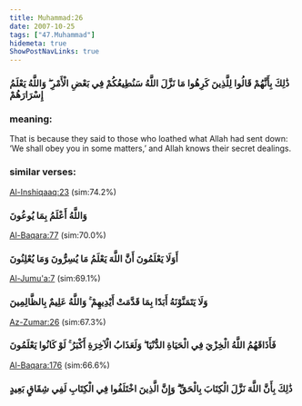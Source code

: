 ```yaml
---
title: Muhammad:26
date: 2007-10-25
tags: ["47.Muhammad"]
hidemeta: true 
ShowPostNavLinks: true 
---
```

### ذَٰلِكَ بِأَنَّهُمْ قَالُوا لِلَّذِينَ كَرِهُوا مَا نَزَّلَ اللَّهُ سَنُطِيعُكُمْ فِي بَعْضِ الْأَمْرِ ۖ وَاللَّهُ يَعْلَمُ إِسْرَارَهُمْ
### meaning: 
That is because they said to those who loathed what Allah had sent down: ‘We shall obey you in some matters,’ and Allah knows their secret dealings.
### similar verses: 

[Al-Inshiqaaq:23](/84/23) (sim:74.2%)

### وَاللَّهُ أَعْلَمُ بِمَا يُوعُونَ

[Al-Baqara:77](/2/77) (sim:70.0%)

### أَوَلَا يَعْلَمُونَ أَنَّ اللَّهَ يَعْلَمُ مَا يُسِرُّونَ وَمَا يُعْلِنُونَ

[Al-Jumu'a:7](/62/7) (sim:69.1%)

### وَلَا يَتَمَنَّوْنَهُ أَبَدًا بِمَا قَدَّمَتْ أَيْدِيهِمْ ۚ وَاللَّهُ عَلِيمٌ بِالظَّالِمِينَ

[Az-Zumar:26](/39/26) (sim:67.3%)

### فَأَذَاقَهُمُ اللَّهُ الْخِزْيَ فِي الْحَيَاةِ الدُّنْيَا ۖ وَلَعَذَابُ الْآخِرَةِ أَكْبَرُ ۚ لَوْ كَانُوا يَعْلَمُونَ

[Al-Baqara:176](/2/176) (sim:66.6%)

### ذَٰلِكَ بِأَنَّ اللَّهَ نَزَّلَ الْكِتَابَ بِالْحَقِّ ۗ وَإِنَّ الَّذِينَ اخْتَلَفُوا فِي الْكِتَابِ لَفِي شِقَاقٍ بَعِيدٍ
